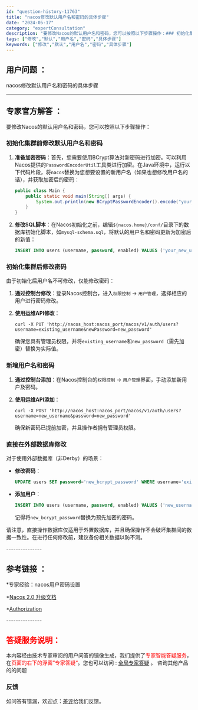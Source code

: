 ```yaml
---
id: "question-history-11763"
title: "nacos修改默认用户名和密码的具体步骤"
date: "2024-05-17"
category: "expertConsultation"
description: "要修改Nacos的默认用户名和密码，您可以按照以下步骤操作：### 初始化集群前修改默认用户名和密码1. **准备加密密码**：首先，您需要使用BCrypt算法对新密码进行加密。可以利用Nacos提供的`PasswordEncoderUtil`工具类进行加密。在Java环境中，运行以下代码片段，将`"
tags: ["修改","默认","用户名","密码","具体步骤"]
keywords: ["修改","默认","用户名","密码","具体步骤"]
---
```


## 用户问题 ： 
 nacos修改默认用户名和密码的具体步骤  

---------------
## 专家官方解答 ：

要修改Nacos的默认用户名和密码，您可以按照以下步骤操作：

### 初始化集群前修改默认用户名和密码
1. **准备加密密码**：首先，您需要使用BCrypt算法对新密码进行加密。可以利用Nacos提供的`PasswordEncoderUtil`工具类进行加密。在Java环境中，运行以下代码片段，将`nacos`替换为您想要设置的新用户名（如果也想修改用户名的话），并获取加密后的密码：
   ```java
   public class Main {
       public static void main(String[] args) {
           System.out.println(new BCryptPasswordEncoder().encode("your_new_password"));
       }
   }
   ```
   
2. **修改SQL脚本**：在Nacos初始化之前，编辑`${nacos.home}/conf/`目录下的数据库初始化脚本，如`mysql-schema.sql`，将默认的用户名和密码更新为加密后的新值：
   ```sql
   INSERT INTO users (username, password, enabled) VALUES ('your_new_username', 'your_generated_bcrypt_password', TRUE);
   ```

### 初始化集群后修改密码
由于初始化后用户名不可修改，仅能修改密码：
1. **通过控制台修改**：登录Nacos控制台，进入`权限控制` -> `用户管理`，选择相应的用户进行密码修改。

2. **使用运维API修改**：
   ```shell
   curl -X PUT 'http://nacos_host:nacos_port/nacos/v1/auth/users?username=existing_username&newPassword=new_password'
   ```
   确保您具有管理员权限，并将`existing_username`和`new_password`（需先加密）替换为实际值。

### 新增用户名和密码
1. **通过控制台添加**：在Nacos控制台的`权限控制` -> `用户管理`界面，手动添加新用户及密码。

2. **使用运维API添加**：
   ```shell
   curl -X POST 'http://nacos_host:nacos_port/nacos/v1/auth/users?username=new_username&password=new_password'
   ```
   确保新密码已提前加密，并且操作者拥有管理员权限。

### 直接在外部数据库修改
对于使用外部数据库（非Derby）的场景：
- **修改密码**：
  ```sql
  UPDATE users SET password='new_bcrypt_password' WHERE username='existing_username';
  ```
  
- **添加用户**：
  ```sql
  INSERT INTO users (username, password, enabled) VALUES ('new_username', 'new_bcrypt_password', TRUE);
  ```
  记得将`new_bcrypt_password`替换为预先加密的密码。

请注意，直接操作数据库仅适用于外置数据库，并且确保操作不会破坏集群间的数据一致性。在进行任何修改前，建议备份相关数据以防不测。


<font color="#949494">---------------</font> 


## 参考链接 ：

*专家经验：nacos用户密码设置 
 
 *[Nacos 2.0 升级文档](https://nacos.io/docs/latest/upgrading/200-upgrading)
 
 *[Authorization](https://nacos.io/docs/latest/guide/user/auth)


 <font color="#949494">---------------</font> 
 


## <font color="#FF0000">答疑服务说明：</font> 

本内容经由技术专家审阅的用户问答的镜像生成，我们提供了<font color="#FF0000">专家智能答疑服务</font>，在<font color="#FF0000">页面的右下的浮窗”专家答疑“</font>。您也可以访问 : [全局专家答疑](https://answer.opensource.alibaba.com/docs/intro) 。 咨询其他产品的的问题

### 反馈
如问答有错漏，欢迎点：[差评](https://ai.nacos.io/user/feedbackByEnhancerGradePOJOID?enhancerGradePOJOId=13790)给我们反馈。
